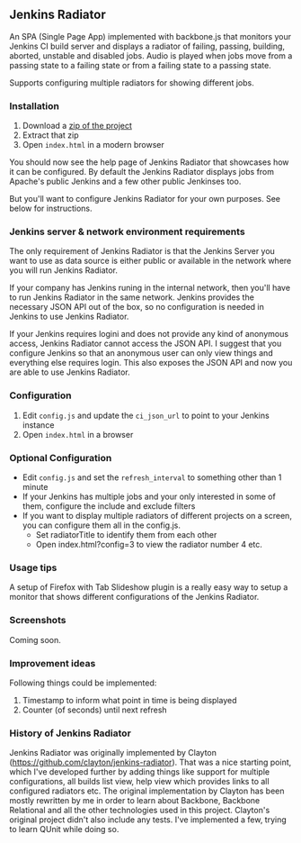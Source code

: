## Jenkins Radiator

An SPA (Single Page App) implemented with backbone.js that monitors your Jenkins CI build server and displays a radiator of failing,
passing, building, aborted, unstable and disabled jobs. Audio is played when jobs move from a passing state to a failing state
or from a failing state to a passing state.

Supports configuring multiple radiators for showing different jobs.


### Installation

1. Download a [zip of the project](https://github.com/kogitant/jenkins-radiator/downloads)
2. Extract that zip
3. Open `index.html` in a modern browser

You should now see the help page of Jenkins Radiator that showcases how it can be configured.
By default the Jenkins Radiator displays jobs from Apache's public Jenkins and a few other public Jenkinses too.

But you'll want to configure Jenkins Radiator for your own purposes. See below for instructions.


### Jenkins server & network environment requirements 
The only requirement of Jenkins Radiator is that the Jenkins Server you want to use as data source is either public or available in the network
where you will run Jenkins Radiator. 

If your company has Jenkins runing in the internal network, then you'll have to run Jenkins Radiator in the same network.
Jenkins provides the necessary JSON API out of the box, so no configuration is needed in Jenkins to use Jenkins Radiator.

If your Jenkins requires logini and does not provide any kind of anonymous access, Jenkins Radiator cannot access the JSON API.
I suggest that you configure Jenkins so that an anonymous user can only view things and everything else requires login. This also exposes the JSON API 
and now you are able to use Jenkins Radiator.


### Configuration

1. Edit `config.js` and update the `ci_json_url` to point to your Jenkins instance
2. Open `index.html` in a browser

### Optional Configuration

* Edit `config.js` and set the `refresh_interval` to something other than 1 minute
* If your Jenkins has multiple jobs and your only interested in some of them, configure the include and exclude filters
* If you want to display multiple radiators of different projects on a screen, you can configure them all in the config.js.
    * Set radiatorTitle to identify them from each other
    * Open index.html?config=3 to view the radiator number 4 etc.


### Usage tips
A setup of Firefox with Tab Slideshow plugin is a really easy way to setup a monitor that shows different configurations of the Jenkins Radiator.


### Screenshots

Coming soon.

### Improvement ideas
Following things could be implemented:
1. Timestamp to inform what point in time is being displayed
2. Counter (of seconds) until next refresh


### History of Jenkins Radiator
Jenkins Radiator was originally implemented by Clayton (https://github.com/clayton/jenkins-radiator). That was a nice starting point, which I've developed further by adding things like support for multiple configurations, all builds list view, help view which provides links to all configured radiators etc.
The original implementation by Clayton has been mostly rewritten by me in order to learn about Backbone, Backbone Relational and all the other technologies used in this project. Clayton's original project didn't also include any tests. I've implemented a few, trying to learn QUnit while doing so.

